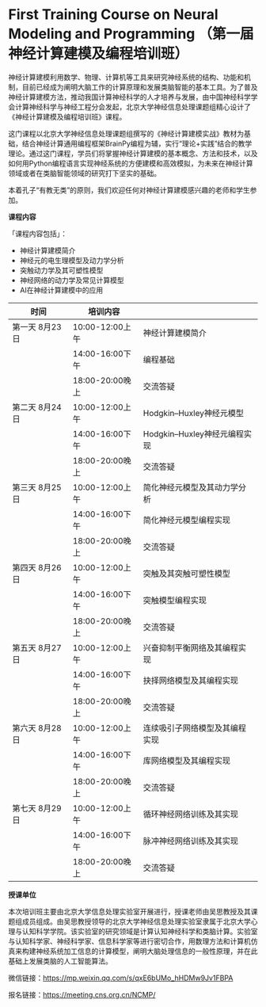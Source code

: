 # First Training Course on Neural Modeling and Programming （第一届神经计算建模及编程培训班）



神经计算建模利用数学、物理、计算机等工具来研究神经系统的结构、功能和机制，目前已经成为阐明大脑工作的计算原理和发展类脑智能的基本工具。为了普及神经计算建模方法，推动我国计算神经科学的人才培养与发展，由中国神经科学学会计算神经科学与神经工程分会发起，北京大学神经信息处理课题组精心设计了《神经计算建模及编程培训班》课程。

这门课程以北京大学神经信息处理课题组撰写的《神经计算建模实战》教材为基础，结合神经计算通用编程框架BrainPy编程为辅，实行“理论+实践”结合的教学理论。通过这门课程，学员们将掌握神经计算建模的基本概念、方法和技术，以及如何用Python编程语言实现神经系统的方便建模和高效模拟，为未来在神经计算领域或者在类脑智能领域的研究打下坚实的基础。

本着孔子“有教无类”的原则，我们欢迎任何对神经计算建模感兴趣的老师和学生参加。



**课程内容**

「课程内容包括」：

- 神经计算建模简介
- 神经元的电生理模型及动力学分析
- 突触动力学及其可塑性模型
- 神经网络的动力学及常见计算模型
- AI在神经计算建模中的应用



| **时间**        | **培训内容**    |                                |
| --------------- | --------------- | ------------------------------ |
| 第一天  8月23日 | 10:00-12:00上午 | 神经计算建模简介               |
|                 | 14:00-16:00下午 | 编程基础                       |
|                 | 18:00-20:00晚上 | 交流答疑                       |
| 第二天  8月24日 | 10:00-12:00上午 | Hodgkin–Huxley神经元模型       |
|                 | 14:00-16:00下午 | Hodgkin–Huxley神经元编程实现   |
|                 | 18:00-20:00晚上 | 交流答疑                       |
| 第三天  8月25日 | 10:00-12:00上午 | 简化神经元模型及其动力学分析   |
|                 | 14:00-16:00下午 | 简化神经元模型编程实现         |
|                 | 18:00-20:00晚上 | 交流答疑                       |
| 第四天  8月26日 | 10:00-12:00上午 | 突触及其突触可塑性模型         |
|                 | 14:00-16:00下午 | 突触模型编程实现               |
|                 | 18:00-20:00晚上 | 交流答疑                       |
| 第五天  8月27日 | 10:00-12:00上午 | 兴奋抑制平衡网络及其编程实现   |
|                 | 14:00-16:00下午 | 抉择网络模型及其编程实现       |
|                 | 18:00-20:00晚上 | 交流答疑                       |
| 第六天  8月28日 | 10:00-12:00上午 | 连续吸引子网络模型及其编程实现 |
|                 | 14:00-16:00下午 | 库网络模型及其编程实现         |
|                 | 18:00-20:00晚上 | 交流答疑                       |
| 第七天  8月29日 | 10:00-12:00上午 | 循环神经网络训练及其实现       |
|                 | 14:00-16:00下午 | 脉冲神经网络训练及其实现       |
|                 | 18:00-20:00晚上 | 交流答疑                       |

**授课单位**

本次培训班主要由北京大学信息处理实验室开展进行，授课老师由吴思教授及其课题组成员组成。由吴思教授领导的北京大学神经信息处理实验室隶属于北京大学心理与认知科学学院。该实验室的研究领域是计算认知神经科学和类脑计算。实验室与认知科学家、神经科学家、信息科学家等进行密切合作，用数理方法和计算机仿真来构建神经系统加工信息的计算模型，阐明大脑处理信息的一般性原理，并在此基础上发展类脑的人工智能算法。

微信链接：https://mp.weixin.qq.com/s/qxE6bUMo_hHDMw9Jv1FBPA

报名链接：https://meeting.cns.org.cn/NCMP/